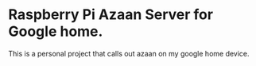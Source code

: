 # Raspberry Pi Azaan Server for Google home.

This is a personal project that calls out azaan on my google home device.
